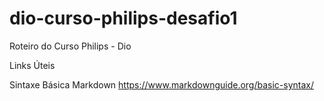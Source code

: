 # dio-curso-philips-desafio1
Roteiro do Curso Philips - Dio



Links Úteis

Sintaxe Básica Markdown https://www.markdownguide.org/basic-syntax/